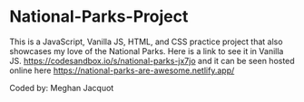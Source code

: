# National-Parks-Project
This is a JavaScript, Vanilla JS, HTML, and CSS practice project that also showcases my love of the National Parks. Here is a link to see it in Vanilla JS. https://codesandbox.io/s/national-parks-jx7jo and it can be seen hosted online here https://national-parks-are-awesome.netlify.app/ 


Coded by: Meghan Jacquot
